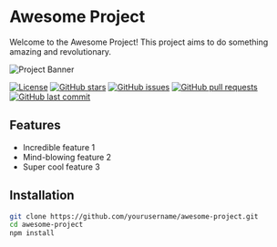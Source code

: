# Awesome Project

Welcome to the Awesome Project! This project aims to do something amazing and revolutionary.

![Project Banner](images/banner.png)

[![License](https://img.shields.io/badge/license-MIT-blue.svg)](LICENSE)
[![GitHub stars](https://img.shields.io/github/stars/yourusername/awesome-project.svg)](https://github.com/yourusername/awesome-project/stargazers)
[![GitHub issues](https://img.shields.io/github/issues/yourusername/awesome-project.svg)](https://github.com/yourusername/awesome-project/issues)
[![GitHub pull requests](https://img.shields.io/github/issues-pr/yourusername/awesome-project.svg)](https://github.com/yourusername/awesome-project/pulls)
[![GitHub last commit](https://img.shields.io/github/last-commit/yourusername/awesome-project.svg)](https://github.com/yourusername/awesome-project/commits)

## Features

- Incredible feature 1
- Mind-blowing feature 2
- Super cool feature 3

## Installation

```bash
git clone https://github.com/yourusername/awesome-project.git
cd awesome-project
npm install
